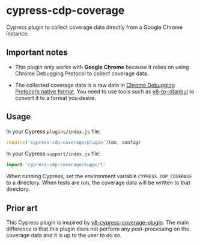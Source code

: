 # cypress-cdp-coverage
Cypress plugin to collect coverage data directly from a Google Chrome instance.

## Important notes

- This plugin only works with **Google Chrome** because it relies on using Chrome Debugging Protocol to collect coverage data.

- The collected coverage data is a raw data in [Chrome Debugging Protocol’s native format](https://chromedevtools.github.io/devtools-protocol/tot/Profiler/#method-takePreciseCoverage). You need to use tools such as [v8-to-istanbul](https://github.com/istanbuljs/v8-to-istanbul) to convert it to a format you desire.

## Usage

In your Cypress `plugins/index.js` file:

```js
require('cypress-cdp-coverage/plugin')(on, config)
```

In your Cypress `support/index.js` file:

```js
import 'cypress-cdp-coverage/support'
```

When running Cypress, set the environment variable `CYPRESS_CDP_COVERAGE` to a directory. When tests are run, the coverage data will be written to that directory.

## Prior art

This Cypress plugin is inspired by [v8-cypress-coverage-plugin](https://github.com/leftyio/v8-cypress-coverage-plugin). The main difference is that this plugin does not perform any post-processing on the coverage data and it is up to the user to do so.